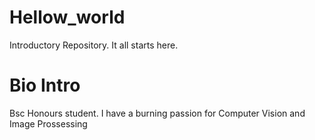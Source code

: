 # Hellow_world
Introductory Repository. It all starts here.

# Bio Intro
Bsc Honours student. I have a burning passion for 
Computer Vision and Image Prossessing
